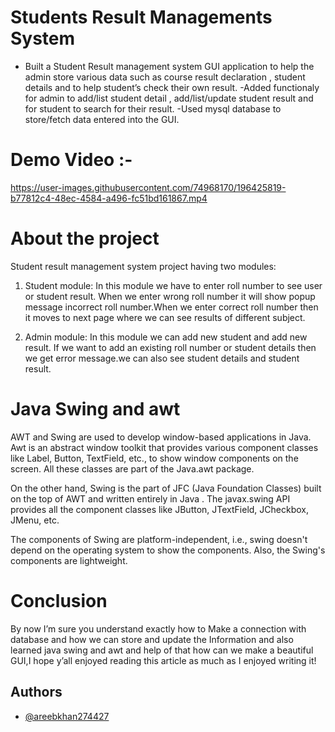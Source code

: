 # Students Result Managements System
- Built a Student Result management system GUI application to help the admin store various data such as
course result declaration , student details and to help student’s check their own result.
-Added functionaly for admin to add/list student detail , add/list/update student result and for student to
search for their result.
-Used mysql database to store/fetch data entered into the GUI.

 
# Demo Video :- 

https://user-images.githubusercontent.com/74968170/196425819-b77812c4-48ec-4584-a496-fc51bd161867.mp4



# About the project 
Student result management system project having two modules:
1. Student module:
In this module we have to enter roll number to see user or student result. When we enter wrong roll number it will show popup message incorrect roll number.When we enter correct roll number then it moves to next page where we can see results of different subject.

2. Admin module:
In this module we can add new student and add new result. If we want to add an existing roll number or student details then we get error message.we can also see student details and student result.



# Java Swing and awt
AWT and Swing are used to develop window-based applications in Java. Awt is an abstract window toolkit that provides various component classes like Label, Button, TextField, etc., to show window components on the screen. All these classes are part of the Java.awt package.

On the other hand, Swing is the part of JFC (Java Foundation Classes) built on the top of AWT and written entirely in Java
. The javax.swing API provides all the component classes like JButton, JTextField, JCheckbox, JMenu, etc.

The components of Swing are platform-independent, i.e., swing doesn't depend on the operating system to show the components. Also, the Swing's components are lightweight.


# Conclusion
By now I’m sure you understand exactly how to Make a connection with database and how we can store and update the Information and also learned java swing and awt and help of that how can we make a beautiful GUI,I hope y’all enjoyed reading this article as much as I enjoyed writing it!

## Authors

- [@areebkhan274427](https://github.com/areebkhan274427)


